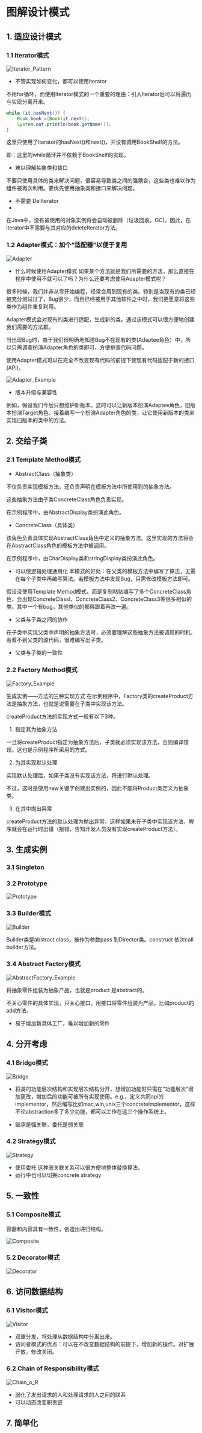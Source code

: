 # 图解设计模式

## 1. 适应设计模式

### 1.1 Iterator模式

![Iterator_Pattern](Iterator.png)

- 不管实现如何变化，都可以使用lterator

不用for循环，而使用Iterator模式的一个重要的理由：引入Iterator后可以将遍历与实现分离开来。
```java
while (it.hasNext()) {
    Book book =(Book)it.next();
    System.out.println(book.getName());
}
```

这里只使用了Iterator的hasNext()和next()，并没有调用BookShelf的方法。

即：这里的while循环并不依赖于BookShelf的实现。

- 难以理解抽象类和接口

不要只使用具体的类来解决问题，很容易导致类之间的强耦合，这些类也难以作为组件被再次利用。要优先使用抽象类和接口来解决问题。

- 不需要 DelIterator 
- 
在Java中，没有被使用的对象实例将会自动被删除（垃圾回收，GC)。因此，在iterator中不需要与其对应的deleteIterator方法。

### 1.2 Adapter模式：加个“适配器”以便于复用

![Adapter](Adapter.png)

- 什么时候使用Adapter模式
如果某个方法就是我们所需要的方法，那么直接在程序中使用不就可以了吗？为什么还要考虑使用Adapter模式呢？

很多时候，我们并非从零开始编程，经常会用到现有的类。特别是当现有的类已经被充分测试过了，Bug很少，而且已经被用于其他软件之中时，我们更愿意将这些类作为组件重复利用。

Adapter模式会对现有的类进行适配，生成新的类。通过该模式可以很方便地创建我们需要的方法群。

当出现Bug时，由于我们很明确地知道Bug不在现有的类(Adaptee角色）中，所以只需调查扮演Adapter角色的类即可，方便排查代码问题。

使用Adapter模式可以在完全不改变现有代码的前提下使现有代码适配于新的接口(API)。

![Adapter_Example](Adapter_Example.png)

- 版本升级与兼容性

例如，假设我们今后只想维护新版本。这时可以让新版本扮演Adaptee角色，旧版本扮演Target角色。接着编写一个扮演Adapter角色的类，让它使用新版本的类来实现旧版本的类中的方法。


## 2. 交给子类

### 2.1 Template Method模式

- AbstractClass（抽象类）

不仅负责实现模板方法，还负责声明在模板方法中所使用到的抽象方法。

这些抽象方法由子类ConcreteClass角色负责实现。

在示例程序中，由AbstractDisplay类扮演此角色。

- ConcreteClass（具体类）

该角色负责具体实现AbstractClass角色中定义的抽象方法。这里实现的方法将会在AbstractClass角色的模板方法中被调用。

在示例程序中，由CharDisplay类和stringDisplay类扮演此角色。

- 可以使逻辑处理通用化
本模式的好处：在父类的模板方法中编写了算法，无需在每个子类中再编写算法。若模板方法中发现Bug，只需修改模板方法即可。

假设没使用Template Method模式，而是复制粘贴编写了多个ConcreteClass角色，会出现ConcreteClassl、ConcreteClass2、ConcreteClass3等很多相似的类。其中一个有bug，其他类似的都得跟着再改一遍。

- 父类与子类之间的协作

在子类中实现父类中声明的抽象方法时，必须要理解这些抽象方法被调用的时机。若看不到父类的源代码，很难编写出子类。

- 父类与子类的一致性


### 2.2 Factory Method模式

![Factory_Example](Factory_Example.png)

生成实例——方法的三种实现方式
在示例程序中，Factory类的createProduct方法是抽象方法，也就是说需要在子类中实现该方法。

createProduct方法的实现方式一般有以下3种。

1. 指定其为抽象方法

一旦将createProduct指定为抽象方法后，子类就必须实现该方法，否则编译错误。这也是示例程序所采用的方式。

2. 为其实现默认处理

实现默认处理后，如果子类没有实现该方法，将进行默认处理。

不过，这时是使用new关键字创建出实例的，因此不能将Product类定义为抽象类。


3. 在其中抛出异常

createProduct方法的默认处理为抛出异常，这样如果未在子类中实现该方法，程序就会在运行时出错（报错，告知开发人员没有实现createProduct方法）。


## 3. 生成实例

### 3.1 Singleton

### 3.2 Prototype


![Prototype](Prototype.png)


### 3.3 Builder模式

![Builder](Builder.png)

Builder类是abstract class，被作为参数pass 到Director类。construct 依次call builder方法。

### 3.4 Abstract Factory模式


![AbstractFactory_Example](AbstractFactory_Example.png)


将抽象零件组装为抽象产品，也就是product 是abstract的。

不关心零件的具体实现，只关心接口。用接口将零件组装为产品。比如product的add方法。


- 易于增加新具体工厂，难以增加新的零件

## 4. 分开考虑

### 4.1 Bridge模式


![Bridge](Bridge.png)


- 将类的功能层次结构和实现层次结构分开，想增加功能时只需在“功能层次”增加更改，增加后的功能可被所有实现使用。e.g.，定义共同api的implementor，然后编写比如mac,win,unix三个concreteImplementor，这样不论abstraction多了多少功能，都可以工作在这三个操作系统上。

- 继承是强关联，委托是弱关联


### 4.2 Strategy模式

![Strategy](Strategy.png)

- 使用委托 这种弱关联关系可以很方便地整体替换算法。
- 运行中也可以切换concrete strategy

## 5. 一致性

### 5.1 Composite模式

容器和内容具有一致性，创造出递归结构。

![Composite](Composite.png)

### 5.2 Decorator模式

![Decorator](Decorator.png)


## 6. 访问数据结构

### 6.1 Visitor模式

![Visitor](Visitor.png)

- 双重分发，将处理从数据结构中分离出来。
- 访问者模式的优点：可以在不改变数据结构的前提下，增加新的操作。对扩展开放，修改关闭。

### 6.2 Chain of Responsibility模式

![Chain_o_R](Chain_o_R.png)


- 弱化了发出请求的人和处理请求的人之间的联系
- 可以动态改变职责链

## 7. 简单化